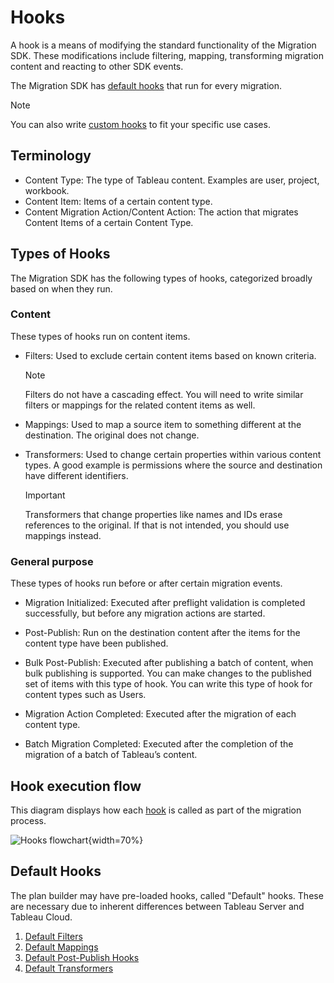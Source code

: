 # Hooks

A hook is a means of modifying the standard functionality of the Migration SDK. These modifications include filtering, mapping, transforming migration content and reacting to other SDK events.

The Migration SDK has [default hooks](#default-hooks) that run for every migration.
> [!NOTE]
> You can also write [custom hooks](custom_hooks.md) to fit your specific use cases.

## Terminology

- Content Type: The type of Tableau content. Examples are user, project, workbook.
- Content Item: Items of a certain content type.
- Content Migration Action/Content Action: The action that migrates Content Items of a certain Content Type.

## Types of Hooks

The Migration SDK has the following types of hooks, categorized broadly based on when they run.

### Content

These types of hooks run on content items.

- Filters: Used to exclude certain content items based on known criteria.

   > [!Note]
   > Filters do not have a cascading effect. You will need to write similar filters or mappings for the related content items as well.

- Mappings: Used to map a source item to something different at the destination. The original does not change.
- Transformers: Used to change certain properties within various content types. A good example is permissions where the source and destination have different identifiers.
  
    > [!Important]
    > Transformers that change properties like names and IDs erase references to the original. If that is not intended, you should use mappings instead.

### General purpose

These types of hooks run before or after certain migration events.

- Migration Initialized: Executed after preflight validation is completed successfully, but before any migration actions are started.

- Post-Publish: Run on the destination content after the items for the content type have been published.

- Bulk Post-Publish: Executed after publishing a batch of content, when bulk publishing is supported. You can make changes to the published set of items with this type of hook. You can write this type of hook for content types such as Users.

- Migration Action Completed: Executed after the migration of each content type.
  
- Batch Migration Completed: Executed after the completion of the migration of a batch of Tableau’s content.

## Hook execution flow

This diagram displays how each [hook](#types-of-hooks) is called as part of the migration process.

![Hooks flowchart](~/images/hooks.svg){width=70%}

## Default Hooks

The plan builder may have pre-loaded hooks, called "Default" hooks. These are necessary due to inherent differences between Tableau Server and Tableau Cloud.

1. [Default Filters](xref:Tableau.Migration.Engine.Hooks.Filters.Default)
2. [Default Mappings](xref:Tableau.Migration.Engine.Hooks.Mappings.Default)
3. [Default Post-Publish Hooks](xref:Tableau.Migration.Engine.Hooks.PostPublish.Default)
4. [Default Transformers](xref:Tableau.Migration.Engine.Hooks.Transformers.Default)

